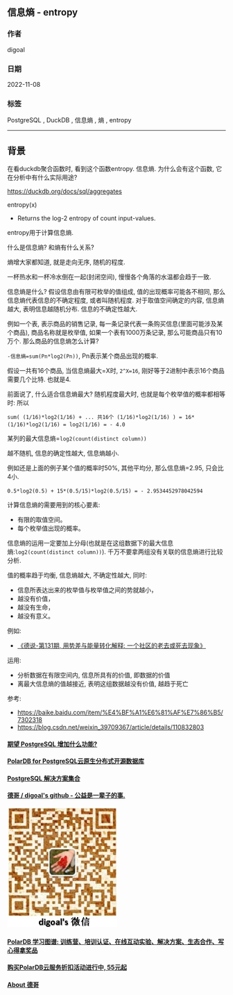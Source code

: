 ## 信息熵 - entropy     
              
### 作者              
digoal              
              
### 日期              
2022-11-08            
              
### 标签              
PostgreSQL , DuckDB , 信息熵 , 熵 , entropy           
              
----              
              
## 背景   
在看duckdb聚合函数时, 看到这个函数entropy. 信息熵. 为什么会有这个函数, 它在分析中有什么实际用途?   
  
https://duckdb.org/docs/sql/aggregates  
  
entropy(x)	  
- Returns the log-2 entropy of count input-values.    
  
  
entropy用于计算信息熵.  
  
什么是信息熵? 和熵有什么关系?  
  
熵增大家都知道, 就是走向无序, 随机的程度.   
  
一杯热水和一杯冷水倒在一起(封闭空间), 慢慢各个角落的水温都会趋于一致.  
  
信息熵是什么? 假设信息由有限可枚举的值组成, 值的出现概率可能各不相同, 那么信息熵代表信息的不确定程度, 或者叫随机程度. 对于取值空间确定的内容, 信息熵越大, 表明信息越随机分布. 信息的不确定性越大.   
  
例如一个表, 表示商品的销售记录, 每一条记录代表一条购买信息(里面可能涉及某个商品), 商品名称就是枚举值, 如果一个表有1000万条记录, 那么可能商品只有10万个. 那么商品的信息熵怎么计算?    
  
`-信息熵=sum(Pn*log2(Pn))`, Pn表示某个商品出现的概率.  
  
假设一共有16个商品, 当信息熵最大=X时, `2^X=16`, 刚好等于2进制中表示16个商品需要几个比特.  也就是4.     
  
前面说了, 什么适合信息熵最大? 随机程度最大时, 也就是每个枚举值的概率都相等时: 所以    
  
` sum( (1/16)*log2(1/16) + ... 共16个 (1/16)*log2(1/16) ) = 16*(1/16)*log2(1/16) = log2(1/16) = - 4.0 `    
  
某列的最大信息熵=`log2(count(distinct column))`   
  
越不随机, 信息的确定性越大, 信息熵越小.   
  
例如还是上面的例子某个值的概率时50%, 其他平均分, 那么信息熵=2.95, 只会比4小.    
  
`0.5*log2(0.5) + 15*(0.5/15)*log2(0.5/15) = - 2.9534452978042594`  
  
  
计算信息熵的需要用到的核心要素:  
- 有限的取值空间。  
- 每个枚举值出现的概率。  
  
信息熵的运用一定要加上分母(也就是在这组数据下的最大信息熵:`log2(count(distinct column))`). 千万不要拿两组没有关联的信息熵进行比较分析.   
  
  
值的概率趋于均衡, 信息熵越大, 不确定性越大, 同时:    
- 信息所表达出来的枚举值与枚举值之间的势就越小，  
- 越没有价值，  
- 越没有生命，  
- 越没有意义。  
  
例如:  
- [《德说-第131期, 用势差与能量转化解释: 一个社区的老去或死去现象》](../202209/20220903_01.md)    
  
  
运用:    
- 分析数据在有限空间内, 信息所具有的价值, 即数据的价值  
- 离最大信息熵的值越接近, 表明这组数据越没有价值, 越趋于死亡  
   
参考:  
- https://baike.baidu.com/item/%E4%BF%A1%E6%81%AF%E7%86%B5/7302318  
- https://blog.csdn.net/weixin_39709367/article/details/110832803  
  
  
  
#### [期望 PostgreSQL 增加什么功能?](https://github.com/digoal/blog/issues/76 "269ac3d1c492e938c0191101c7238216")
  
  
#### [PolarDB for PostgreSQL云原生分布式开源数据库](https://github.com/ApsaraDB/PolarDB-for-PostgreSQL "57258f76c37864c6e6d23383d05714ea")
  
  
#### [PostgreSQL 解决方案集合](https://yq.aliyun.com/topic/118 "40cff096e9ed7122c512b35d8561d9c8")
  
  
#### [德哥 / digoal's github - 公益是一辈子的事.](https://github.com/digoal/blog/blob/master/README.md "22709685feb7cab07d30f30387f0a9ae")
  
  
![digoal's wechat](../pic/digoal_weixin.jpg "f7ad92eeba24523fd47a6e1a0e691b59")
  
  
#### [PolarDB 学习图谱: 训练营、培训认证、在线互动实验、解决方案、生态合作、写心得拿奖品](https://www.aliyun.com/database/openpolardb/activity "8642f60e04ed0c814bf9cb9677976bd4")
  
  
#### [购买PolarDB云服务折扣活动进行中, 55元起](https://www.aliyun.com/activity/new/polardb-yunparter?userCode=bsb3t4al "e0495c413bedacabb75ff1e880be465a")
  
  
#### [About 德哥](https://github.com/digoal/blog/blob/master/me/readme.md "a37735981e7704886ffd590565582dd0")
  
